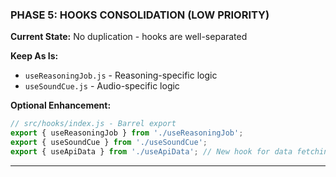 ### PHASE 5: HOOKS CONSOLIDATION (LOW PRIORITY)

**Current State:** No duplication - hooks are well-separated

**Keep As Is:**

- `useReasoningJob.js` - Reasoning-specific logic
- `useSoundCue.js` - Audio-specific logic

**Optional Enhancement:**

```javascript
// src/hooks/index.js - Barrel export
export { useReasoningJob } from './useReasoningJob';
export { useSoundCue } from './useSoundCue';
export { useApiData } from './useApiData'; // New hook for data fetching
```

---
